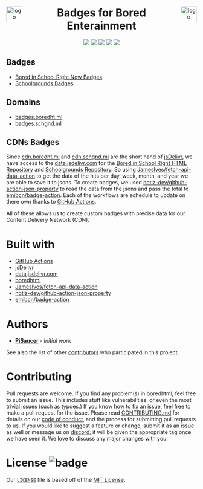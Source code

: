 <div align="center" style="display: block; margin-left: auto; margin-right: auto;">  
    
  <img align="left" src="https://cdn.boredht.ml/images/logo.png" alt="logo" height="42" width="42">
  <img align="right" src="https://cdn.schgnd.ml/images/logo.png" alt="logo" height="42" width="42">
  <h1>Badges for Bored Enterainment</h1>
    
  <a href="https://discord.com/invite/7qTNdXd"><img src="https://img.shields.io/badge/Discord-7qTNdXd?logo=discord&logoColor=white&color=5865F2"></a>
  <a href="https://github.com/Bored-Entertainment/badges/actions/workflows/pages/pages-build-deployment"><img src="https://github.com/Bored-Entertainment/badges/actions/workflows/pages/pages-build-deployment/badge.svg"></a>
  <a href="https://github.com/Bored-Entertainment/badges/commits/main"><img src="https://img.shields.io/github/last-commit/Bored-Entertainment/badges"></a>
  <a href="LICENSE"><img src="https://badgen.net/github/license/Bored-Entertainment/badges"></a>
  <img src="https://img.shields.io/github/repo-size/Bored-Entertainment/badges?color=green">  
      
</div>

## Badges
- [Bored in School Right Now Badges](bored/)
- [Schoolgrounds Badges](school/)

## Domains
- [badges.boredht.ml](https://badges.boredht.ml/)
- [badges.schgnd.ml](https://badges.schgnd.ml/)

## CDNs Badges

Since [cdn.boredht.ml](https://cdn.boredht.ml/) and [cdn.schgnd.ml](https://cdn.schgnd.ml/) are the short hand of [jsDelivr](https://www.jsdelivr.com/), we have access to the [data.jsdelivr.com](https://github.com/jsdelivr/data.jsdelivr.com) for the [Bored in School Right HTML Repository](https://www.github.com/pisaucer/boredhtml) and [Schoolgrounds Repository](https://github.com/Bored-Entertainment/Schoolgrounds). So using [JamesIves/fetch-api-data-action](https://github.com/marketplace/actions/fetch-api-data) to get the data of the hits per day, week, month, and year we are able to save it to jsons. To create badges, we used [notiz-dev/github-action-json-property](https://github.com/marketplace/actions/get-json-property) to read the data from the jsons and pass the total to [emibcn/badge-action](https://github.com/marketplace/actions/badge-action). Each of the workflows are schedule to update on there own thanks to [GitHub Actions](https://github.com/features/actions). 

All of these allows us to create custom badges with precise data for our Content Delivery Network (CDN).

# Built with
- [GitHub Actions](https://github.com/features/actions)
- [jsDelivr](https://www.jsdelivr.com/)
- [data.jsdelivr.com](https://github.com/jsdelivr/data.jsdelivr.com)
- [boredhtml](https://www.github.com/pisaucer/boredhtml)
- [JamesIves/fetch-api-data-action](https://github.com/marketplace/actions/fetch-api-data)
- [notiz-dev/github-action-json-property](https://github.com/marketplace/actions/get-json-property)
- [emibcn/badge-action](https://github.com/marketplace/actions/badge-action)

# Authors

- **[PiSaucer](https://github.com/PiSaucer)** - *Initial work*

See also the list of other [contributors](https://github.com/Bored-Entertainment/cdn-badge/contributors) who participated in this project.

# Contributing

Pull requests are welcome. If you find any problem(s) in boredhtml, feel free to submit an issue. This includes stuff like vulnerabilities, or even the most trivial issues (such as typoes.) If you know how to fix an issue, feel free to make a pull request for the issue. Please read [CONTRIBUTING.md](CONTRIBUTING.md) for details on our [code of conduct](CODE_OF_CONDUCT.md), and the process for submitting pull requests to us. If you would like to suggest a feature or change, submit it as an issue as well or message us on [discord](https://discord.com/invite/7qTNdXd); it will be given the appropriate tag once we have seen it. We love to discuss any major changes with you.

# License ![badge](https://badgen.net/github/license/Bored-Entertainment/badges)

Our [`LICENSE`](LICENSE) file is based off of the [MIT License](https://choosealicense.com/licenses/mit/).
